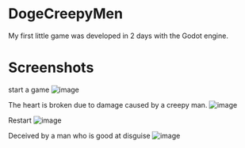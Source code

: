 # DogeCreepyMen
My first little game was developed in 2 days with the Godot engine.

# Screenshots

start a game
![image](https://github.com/nkkk98/DogeCreepyMen/assets/28896013/222d3aab-8aeb-4685-b4e4-b1659fc4db29)



The heart is broken due to damage caused by a creepy man.
![image](https://github.com/nkkk98/DogeCreepyMen/assets/28896013/8e359158-6e14-4da4-bed0-e7df8d7ca24e)



​Restart
![image](https://github.com/nkkk98/DogeCreepyMen/assets/28896013/36c9cf37-8edb-4a9f-afc5-830e4ed2f4fa)



Deceived by a man who is good at disguise
![image](https://github.com/nkkk98/DogeCreepyMen/assets/28896013/8d0c3f3c-5d6e-452a-9829-77afc0cb80ee)


